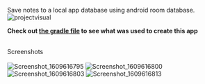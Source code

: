 Save notes to a local app database using android room database.
\
![projectvisual](https://user-images.githubusercontent.com/51417052/99271947-824f4200-2827-11eb-9cb9-c0b58e28467d.png)

**Check out [the gradle file](https://github.com/arsildo/room-database-tutorial-kotlin/blob/master/build.gradle) to see what was used to create this app**

 
 \
 Screenshots \
 \
![Screenshot_1609616795](https://user-images.githubusercontent.com/51417052/103465472-0f008180-4d3c-11eb-95af-aa20a471a88b.png)
![Screenshot_1609616800](https://user-images.githubusercontent.com/51417052/103465475-1031ae80-4d3c-11eb-9e20-928e21935121.png)
![Screenshot_1609616803](https://user-images.githubusercontent.com/51417052/103465476-1031ae80-4d3c-11eb-9c93-43caa3131a9c.png)
![Screenshot_1609616813](https://user-images.githubusercontent.com/51417052/103465477-1031ae80-4d3c-11eb-9b4f-97e5fa630ed2.png)
